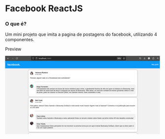 # Facebook ReactJS

### O que é?

Um mini projeto que imita a pagina de postagens do facebook, utilizando 4 componentes.

Preview

<img src="./img/readme.png"></img>
